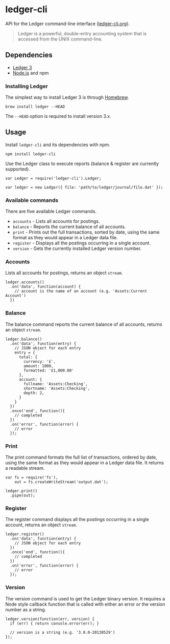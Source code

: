 # ledger-cli

API for the Ledger command-line interface ([ledger-cli.org](http://ledger-cli.org/)).

> Ledger is a powerful, double-entry accounting system that is accessed from the UNIX command-line.

## Dependencies

  * [Ledger 3](http://ledger-cli.org/)
  * [Node.js](nodejs.org) and npm

### Installing Ledger

The simplest way to install Ledger 3 is through [Homebrew](http://mxcl.github.com/homebrew/).

    brew install ledger --HEAD

The `--HEAD` option is required to install version 3.x.

## Usage

Install `ledger-cli` and its dependencies with npm.

    npm install ledger-cli

Use the Ledger class to execute reports (balance & register are currently supported).

    var Ledger = require('ledger-cli').Ledger;
    
    var ledger = new Ledger({ file: 'path/to/ledger/journal/file.dat' });
    
### Available commands

There are five available Ledger commands.

* `accounts` - Lists all accounts for postings.
* `balance` - Reports the current balance of all accounts.
* `print` - Prints out the full transactions, sorted by date, using the same format as they would appear in a Ledger data file.
* `register` - Displays all the postings occurring in a single account.
* `version` - Gets the currently installed Ledger version number.

### Accounts

Lists all accounts for postings, returns an object `stream`.

    ledger.accounts()
      .on('data', function(account) {
        // account is the name of an account (e.g. 'Assets:Current Account')
      })
            
### Balance

The balance command reports the current balance of all accounts, returns an object `stream`.

    ledger.balance()
      .on('data', function(entry) {
        // JSON object for each entry
        entry = {
          total: {
            currency: '£',
            amount: 1000,
            formatted: '£1,000.00'
          }, 
          account: { 
            fullname: 'Assets:Checking',
            shortname: 'Assets:Checking',
            depth: 2,
          }
        }
      })
      .once('end', function(){
        // completed
      })
      .on('error', function(error) {
        // error
      });
    
### Print

The print command formats the full list of transactions, ordered by date, using the same format as they would appear in a Ledger data file. It returns a readable stream.

    var fs = require('fs'),
        out = fs.createWriteStream('output.dat');
    
    ledger.print()
      .pipe(out);

### Register

The register command displays all the postings occurring in a single account, returns an object `stream`.

    ledger.register()
      .on('data', function(entry) {
        // JSON object for each entry
      })
      .once('end', function(){
        // completed
      })
      .on('error', function(error) {
        // error
      });
      
### Version

The version command is used to get the Ledger binary version. It requires a Node style callback function that is called with either an error or the version number as a string.

    ledger.version(function(err, version) {
      if (err) { return console.error(err); }

      // version is a string (e.g. '3.0.0-20130529')
    });